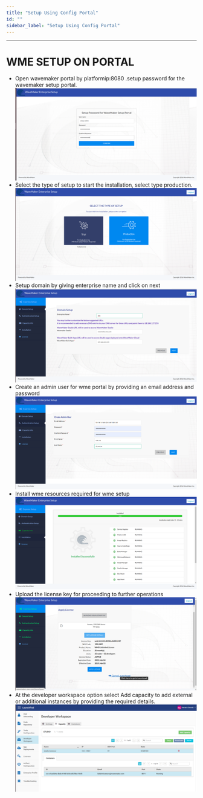 ```yaml
---
title: "Setup Using Config Portal"
id: ""
sidebar_label: "Setup Using Config Portal"
---
```

---
# WME SETUP ON PORTAL
- Open wavemaker portal by platformip:8080 .setup password for the wavemaker setup portal.
    [![](/learn/assets/wme-setup/wme-portal-setup/setting-username-and-password.png)](/learn/assets/wme-setup/wme-portal-setup/setting-username-and-password.png)
- Select the type of setup to start the installation, select type production.
    [![](/learn/assets/wme-setup/wme-portal-setup/type-of-setup.png)](/learn/assets/wme-setup/wme-portal-setup/type-of-setup.png)
- Setup domain by giving enterprise name and click on next
    [![](/learn/assets/wme-setup/wme-portal-setup/domain-setup.png)](/learn/assets/wme-setup/wme-portal-setup/domain-setup.png)
- Create an admin user for wme portal by providing an email address and password
    [![](/learn/assets/wme-setup/wme-portal-setup/creating-admin-user.png)](/learn/assets/wme-setup/wme-portal-setup/creating-admin-user.png)
- Install wme resources required for wme setup
    [![](/learn/assets/wme-setup/wme-portal-setup/installation.png)](/learn/assets/wme-setup/wme-portal-setup/installation.png)
- Upload the license key for proceeding to further operations
	[![](/learn/assets/wme-setup/wme-portal-setup/apply-license.png)](/learn/assets/wme-setup/wme-portal-setup/apply-license.png)
-  At the developer workspace option select Add capacity to add external or additional instances by providing the required details.
    [![](/learn/assets/wme-setup/wme-portal-setup/adding-capacity.png)](/learn/assets/wme-setup/wme-portal-setup/adding-capacity.png) 